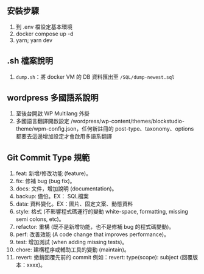## 安裝步驟

1. 到 .env 檔設定基本環境
2. docker compose up -d
3. yarn; yarn dev

## .sh 檔案說明

1. `dump.sh`：將 docker VM 的 DB 資料匯出至 `/SQL/dump-newest.sql`

## wordpress 多國語系說明

1. 至後台開啟 WP Multilang 外掛
2. 多國語言翻譯開啟設定 /wordpress/wp-content/themes/blockstudio-theme/wpm-config.json，任何新註冊的 post-type、taxonomy、options 都要去這邊增加設定才會啟用多語系翻譯

## Git Commit Type 規範

1. feat: 新增/修改功能 (feature)。
2. fix: 修補 bug (bug fix)。
3. docs: 文件，增加說明 (documentation)。
4. backup: 備份。EX： SQL檔案
5. data: 資料變化。EX：圖片、固定文案、動態資料
6. style: 格式 (不影響程式碼運行的變動 white-space, formatting, missing semi colons, etc)。
7. refactor: 重構 (既不是新增功能，也不是修補 bug 的程式碼變動)。
8. perf: 改善效能 (A code change that improves performance)。
9. test: 增加測試 (when adding missing tests)。
10. chore: 建構程序或輔助工具的變動 (maintain)。
11. revert: 撤銷回覆先前的 commit 例如：revert: type(scope): subject (回覆版本：xxxx)。



